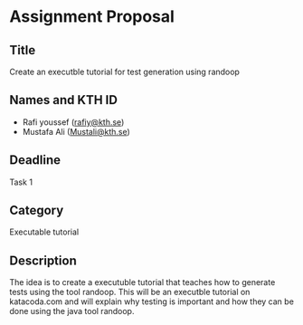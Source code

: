 # Assignment Proposal

## Title

Create an executble tutorial for test generation using randoop

## Names and KTH ID
  - Rafi youssef (rafiy@kth.se)
  - Mustafa Ali (Mustali@kth.se)
  
## Deadline

Task 1

## Category

Executable tutorial 

## Description
The idea is to create a executuble tutorial that teaches how to generate tests using the tool randoop. This will be an executble tutorial on katacoda.com and will explain why testing is important and how they can be done using the java tool randoop. 